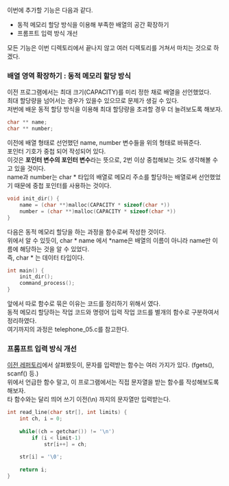 <p>
이번에 추가할 기능은 다음과 같다.<br />
</p>

* 동적 메모리 할당 방식을 이용해 부족한 배열의 공간 확장하기
* 프롬프트 입력 방식 개선

<p>
모든 기능은 이번 디렉토리에서 끝나지 않고 여러 디렉토리를 거쳐서 마치는 것으로 하겠다.
</p>

### 배열 영역 확장하기 : 동적 메모리 할당 방식

<p>
이전 프로그램에서는 최대 크기(CAPACITY)를 미리 정한 채로 배열을 선언했었다.<br />
최대 할당량을 넘어서는 경우가 있을수 있으므로 문제가 생길 수 있다.<br />
저번에 배운 동적 할당 방식을 이용해 최대 할당량을 초과할 경우 더 늘려보도록 해보자.
</p>

```c
char ** name;
char ** number;
```

<p>
이전에 배열 형태로 선언했던 name, number 변수들을 위의 형태로 바꿔준다.<br />
포인터 기호가 중첩 되어 작성되어 있다.<br />
이것은 <b>포인터 변수의 포인터 변수</b>라는 뜻으로, 2번 이상 중첩해보는 것도 생각해볼 수고 있을 것이다.<br />
name과 number는 char * 타입의 배열로 메모리 주소를 할당하는 배열로써 선언했었기 때문에 중첩 포인터를 사용하는 것이다.
</p>

```c
void init_dir() {
    name = (char **)malloc(CAPACITY * sizeof(char *)) 
    number = (char **)malloc(CAPACITY * sizeof(char *))
}
```

<p>
다음은 동적 메모리 할당을 하는 과정을 함수로써 작성한 것이다.<br />
위에서 알 수 있듯이, char * name 에서 *name은 배열의 이름이 아니라 name만 이름에 해당하는 것을 알 수 있었다.<br />
즉, char * 는 데이터 타입이다.
</p>

```c
int main() {
    init_dir();
    command_process();
}
```

<p>
앞에서 따로 함수로 묶은 이유는 코드를 정리하기 위해서 였다.<br />
동적 메모리 할당하는 작업 코드와 명령어 입력 작업 코드를 별개의 함수로 구분하여서 정리하였다.<br />
여기까지의 과정은 telephone_05.c를 참고한다.
</p>

### 프롬프트 입력 방식 개선

<p>
<a href="https://github.com/TaekGeunLee/study_CS/tree/master/S1/3">이전 레퍼토리</a>에서 살펴봤듯이, 문자를 입력받는 함수는 여러 가지가 있다. (fgets(), scanf() 등.)<br />
위에서 언급한 함수 말고, 이 프로그램에서는 직접 문자열을 받는 함수를 작성해보도록 해보자.<br />
타 함수와는 달리 띄어 쓰기 이전(\n) 까지의 문자열만 입력받는다.
</p>

```c
int read_line(char str[], int limits) {
    int ch, i = 0;
    
    while((ch = getchar()) != '\n')
        if (i < limit-1)
            str[i++] = ch;
    
    str[i] = '\0';
    
    return i;
}
```